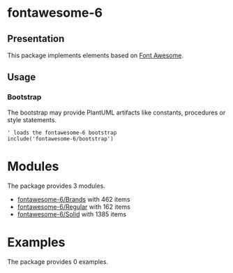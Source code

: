 # fontawesome-6

## Presentation
This package implements elements based on [Font Awesome](https://github.com/FortAwesome/Font-Awesome).

## Usage

### Bootstrap

The bootstrap may provide PlantUML artifacts like constants, procedures or style statements.

```plantuml
' loads the fontawesome-6 bootstrap
include('fontawesome-6/bootstrap')
```





# Modules

The package provides 3 modules.

- [fontawesome-6/Brands](../fontawesome-6/Brands/README.md) with 462 items
- [fontawesome-6/Regular](../fontawesome-6/Regular/README.md) with 162 items
- [fontawesome-6/Solid](../fontawesome-6/Solid/README.md) with 1385 items



# Examples

The package provides 0 examples.



